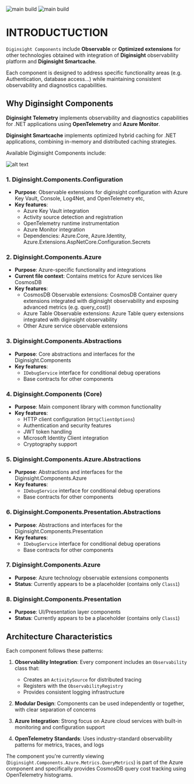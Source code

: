 ![main build](https://github.com/diginsight/components/actions/workflows/v2_99.Package.CICD.yml/badge.svg?branch=main)
![main build](https://github.com/diginsight/components/actions/workflows/quarto-publish.yml/badge.svg?branch=main)

# INTRODUCTUCTION

`Diginsight Components` include **Observable** or **Optimized extensions** for other technologies obtained with integration of **Diginsight** observability platform and **Diginsight Smartcache**. 

Each component is designed to address specific functionality areas (e.g. Authentication, database access...) while maintaining consistent observability and diagnostics capabilities.

## Why Diginsight Components

**Diginsight Telemetry** implements observability and diagnostics capabilities for .NET applications using **OpenTelemetry** and **Azure Monitor**. 

**Diginsight Smartcache** implements optimized hybrid caching for .NET applications, combining in-memory and distributed caching strategies.

Available Diginsight Components include:

![alt text](<images/001.01 diginsight repositories.png>)

### 1. **Diginsight.Components.Configuration**
- **Purpose**: Observable extensions for diginsight configuration with Azure Key Vault, Console, Log4Net, and OpenTelemetry etc, 
- **Key features**:
  - Azure Key Vault integration
  - Activity source detection and registration
  - OpenTelemetry runtime instrumentation
  - Azure Monitor integration
  - Dependencies: Azure.Core, Azure.Identity, Azure.Extensions.AspNetCore.Configuration.Secrets

### 2. **Diginsight.Components.Azure**
- **Purpose**: Azure-specific functionality and integrations
- **Current file context**: Contains metrics for Azure services like CosmosDB
- **Key features**:
  - CosmosDB Observable extensions: CosmosDB Container query extensions integrated with diginsight observability and exposing advanced metrics (e.g. query_cost))
  - Azure Table Observable extensions: Azure Table query extensions integrated with diginsight observability 
  - Other Azure service observable extensions

### 3. **Diginsight.Components.Abstractions**
- **Purpose**: Core abstractions and interfaces for the Diginsight.Components 
- **Key features**:
  - `IDebugService` interface for conditional debug operations
  - Base contracts for other components

### 4. **Diginsight.Components** (Core)
- **Purpose**: Main component library with common functionality
- **Key features**:
  - HTTP client configuration (`HttpClientOptions`)
  - Authentication and security features
  - JWT token handling
  - Microsoft Identity Client integration
  - Cryptography support

### 5. **Diginsight.Components.Azure.Abstractions**
- **Purpose**: Abstractions and interfaces for the Diginsight.Components.Azure
- **Key features**:
  - `IDebugService` interface for conditional debug operations
  - Base contracts for other components

### 6. **Diginsight.Components.Presentation.Abstractions**
- **Purpose**: Abstractions and interfaces for the Diginsight.Components.Presentation
- **Key features**:
  - `IDebugService` interface for conditional debug operations
  - Base contracts for other components

### 7. **Diginsight.Components.Azure**
- **Purpose**: Azure technology observable extensions components
- **Status**: Currently appears to be a placeholder (contains only `Class1`)

### 8. **Diginsight.Components.Presentation**
- **Purpose**: UI/Presentation layer components
- **Status**: Currently appears to be a placeholder (contains only `Class1`)


## Architecture Characteristics

Each component follows these patterns:

1. **Observability Integration**: Every component includes an `Observability` class that:
   - Creates an `ActivitySource` for distributed tracing
   - Registers with the `ObservabilityRegistry`
   - Provides consistent logging infrastructure

2. **Modular Design**: Components can be used independently or together, with clear separation of concerns

3. **Azure Integration**: Strong focus on Azure cloud services with built-in monitoring and configuration support

4. **OpenTelemetry Standards**: Uses industry-standard observability patterns for metrics, traces, and logs

The component you're currently viewing (`Diginsight.Components.Azure.Metrics.QueryMetrics`) is part of the Azure component and specifically provides CosmosDB query cost tracking using OpenTelemetry histograms.






